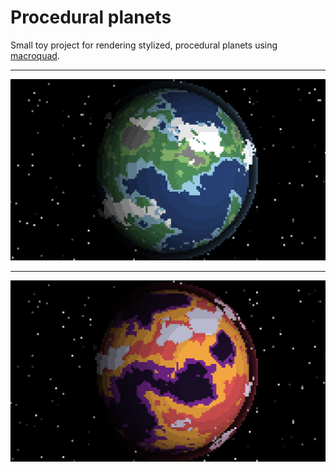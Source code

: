 # Procedural planets

Small toy project for rendering stylized, procedural planets using [macroquad](https://macroquad.rs).

---

![Earth](screenshots/earth.png) 

---

![Alien](screenshots/alien.png)
